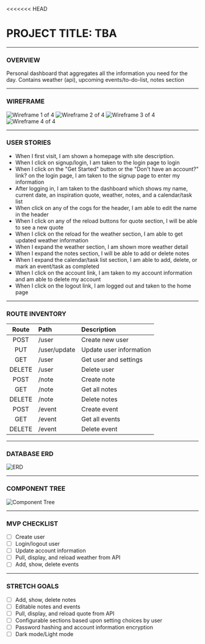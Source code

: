 <<<<<<< HEAD
# PROJECT TITLE: TBA

---

### OVERVIEW
<p>Personal dashboard that aggregates all the information you need for the day. Contains weather (api), upcoming events/to-do-list, notes section</p>

---

### WIREFRAME
![Wireframe 1 of 4](./assets/WF1.jpg)
![Wireframe 2 of 4](./assets/WF2.jpg)
![Wireframe 3 of 4](./assets/WF3.jpg)
![Wireframe 4 of 4](./assets/WF4.jpg)


---

### USER STORIES
- When I first visit, I am shown a homepage with site description.
- When I click on signup/login, I am taken to the login page to login
- When I click on the "Get Started" button or the "Don't have an account?" link? on the login page, I am taken to the signup page to enter my information
- After logging in, I am taken to the dashboard which shows my name, current date, an inspiration quote, weather, notes, and a calendar/task list
- When click on any of the cogs for the header, I am able to edit the name in the header
- When I click on any of the reload buttons for quote section, I will be able to see a new quote
- When I click on the reload for the weather section, I am able to get updated weather information
- When I expand the weather section, I am shown more weather detail
- When I expand the notes section, I will be able to add or delete notes
- When I expand the calendar/task list section, I am able to add, delete, or mark an event/task as completed
- When I click on the account link, I am taken to my account information and am able to delete my account
- When I click on the logout link, I am logged out and taken to the home page

---

### ROUTE INVENTORY

| Route | Path | Description |
| :---: | :--- | :--- |
| POST | /user | Create new user |
| PUT | /user/update | Update user information |
| GET | /user | Get user and settings |
| DELETE | /user | Delete user |
| POST | /note | Create note |
| GET | /note | Get all notes |
| DELETE | /note | Delete notes |
| POST | /event | Create event |
| GET | /event | Get all events |
| DELETE | /event | Delete event |

---

### DATABASE ERD
![ERD](./assets/P3-ERD.png)

---

### COMPONENT TREE
![Component Tree](./assets/P3-Comp-Tree.jpg)

---

### MVP CHECKLIST
- [ ] Create user
- [ ] Login/logout user
- [ ] Update account information
- [ ] Pull, display, and reload weather from API
- [ ] Add, show, delete events

---

### STRETCH GOALS
- [ ] Add, show, delete notes
- [ ] Editable notes and events
- [ ] Pull, display, and reload quote from API
- [ ] Configurable sections based upon setting choices by user
- [ ] Password hashing and account information encryption
- [ ] Dark mode/Light mode